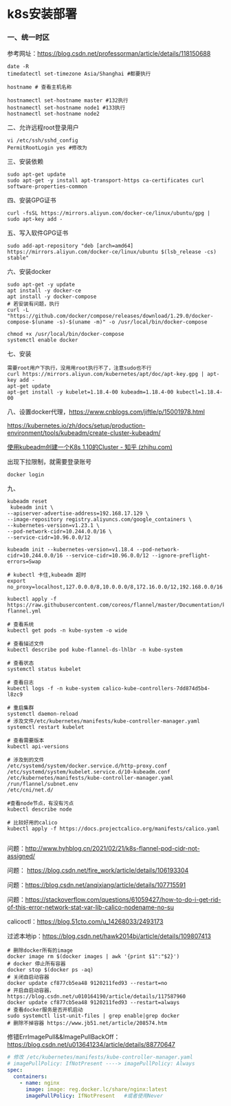# k8s安装部署

### 一、统一时区

参考网址：https://blog.csdn.net/professorman/article/details/118150688

```shell
date -R
timedatectl set-timezone Asia/Shanghai #都要执行

hostname # 查看主机名称

hostnamectl set-hostname master #132执行
hostnamectl set-hostname node1 #133执行
hostnamectl set-hostname node2 

```

二、允许远程root登录用户

```shell
vi /etc/ssh/sshd_config
PermitRootLogin yes #修改为
```

三、安装依赖

```shell
sudo apt-get update
sudo apt-get -y install apt-transport-https ca-certificates curl software-properties-common
```

四、安装GPG证书

```shell
curl -fsSL https://mirrors.aliyun.com/docker-ce/linux/ubuntu/gpg | sudo apt-key add -
```

五、写入软件GPG证书

```shell
sudo add-apt-repository "deb [arch=amd64] https://mirrors.aliyun.com/docker-ce/linux/ubuntu $(lsb_release -cs) stable"
```

六、安装docker

```shell
sudo apt-get -y update
apt install -y docker-ce
apt install -y docker-compose
# 若安装有问题，执行
curl -L "https://github.com/docker/compose/releases/download/1.29.0/docker-compose-$(uname -s)-$(uname -m)" -o /usr/local/bin/docker-compose

chmod +x /usr/local/bin/docker-compose
systemctl enable docker
```

七、安装

```shell
需要root用户下执行，没用用root执行不了，注意sudo也不行
curl https://mirrors.aliyun.com/kubernetes/apt/doc/apt-key.gpg | apt-key add -
apt-get update
apt-get install -y kubelet=1.18.4-00 kubeadm=1.18.4-00 kubectl=1.18.4-00
```

八、设置docker代理，https://www.cnblogs.com/jiftle/p/15001978.html

https://kubernetes.io/zh/docs/setup/production-environment/tools/kubeadm/create-cluster-kubeadm/

[使用kubeadm创建一个K8s 1.10的Cluster - 知乎 (zhihu.com)](https://zhuanlan.zhihu.com/p/31398416)

出现下拉限制，就需要登录账号

```
docker login
```

九、

```shell
kubeadm reset
 kubeadm init \
--apiserver-advertise-address=192.168.17.129 \
--image-repository registry.aliyuncs.com/google_containers \
--kubernetes-version=v1.23.1 \
--pod-network-cidr=10.244.0.0/16 \
--service-cidr=10.96.0.0/12 

kubeadm init --kubernetes-version=v1.18.4 --pod-network-cidr=10.244.0.0/16 --service-cidr=10.96.0.0/12 --ignore-preflight-errors=Swap

# kubectl 卡住,kubeadm 超时
export no_proxy=localhost,127.0.0.0/8,10.0.0.0/8,172.16.0.0/12,192.168.0.0/16

kubectl apply -f https://raw.githubusercontent.com/coreos/flannel/master/Documentation/kube-flannel.yml

# 查看系统
kubectl get pods -n kube-system -o wide

# 查看描述文件
kubectl describe pod kube-flannel-ds-lhlbr -n kube-system

# 查看状态
systemctl status kubelet

# 查看日志
kubectl logs -f -n kube-system calico-kube-controllers-7dd874d5b4-l8zc9

# 重启集群
systemctl daemon-reload
# 涉及文件/etc/kubernetes/manifests/kube-controller-manager.yaml
systemctl restart kubelet

# 查看需要版本
kubectl api-versions

# 涉及到的文件
/etc/systemd/system/docker.service.d/http-proxy.conf
/etc/systemd/system/kubelet.service.d/10-kubeadm.conf
/etc/kubernetes/manifests/kube-controller-manager.yaml
/run/flannel/subnet.env
/etc/cni/net.d/

#查看node节点，有没有污点
kubectl describe node 

# 比较好用的calico
kubectl apply -f https://docs.projectcalico.org/manifests/calico.yaml


```

问题：http://www.hyhblog.cn/2021/02/21/k8s-flannel-pod-cidr-not-assigned/

问题： https://blog.csdn.net/fire_work/article/details/106193304

问题：https://blog.csdn.net/anqixiang/article/details/107715591

问题：https://stackoverflow.com/questions/61059427/how-to-do-i-get-rid-of-this-error-network-stat-var-lib-calico-nodename-no-su



calicoctl：https://blog.51cto.com/u_14268033/2493173

过滤本地ip：https://blog.csdn.net/hawk2014bj/article/details/109807413



```shell
# 删除docker所有的image
docker image rm $(docker images | awk '{print $1":"$2}')
# docker 停止所有容器
docker stop $(docker ps -aq)
# 关闭自启动容器
docker update cf877cb5ea48 9120211fed93 --restart=no
# 开启自启动容器，https://blog.csdn.net/u010164190/article/details/117587960
docker update cf877cb5ea48 9120211fed93 --restart=always
# 查看docker服务是否开机启动
sudo systemctl list-unit-files | grep enable|grep docker
# 删除不掉容器 https://www.jb51.net/article/208574.htm
```



修错ErrImagePull&&ImagePullBackOff：https://blog.csdn.net/u013641234/article/details/88770647

```yaml
# 修改 /etc/kubernetes/manifests/kube-controller-manager.yaml
# imagePullPolicy: IfNotPresent ----> imagePullPolicy: Always 
spec: 
  containers: 
    - name: nginx 
      image: image: reg.docker.lc/share/nginx:latest 
      imagePullPolicy: IfNotPresent   #或者使用Never
```

